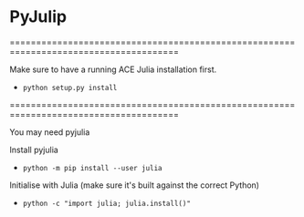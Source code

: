 # PyJulip

======================================================================================

Make sure to have a running ACE Julia installation first.

- `python setup.py install`

======================================================================================

You may need pyjulia

Install pyjulia
- `python -m pip install --user julia`

Initialise with Julia (make sure it's built against the correct Python)
- `python -c "import julia; julia.install()"`
